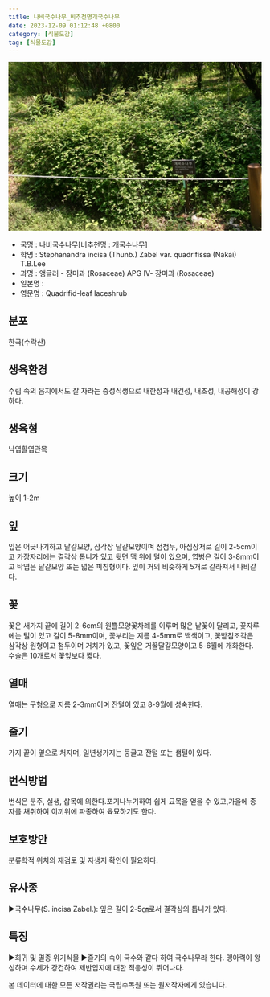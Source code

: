 ```yaml
---
title: 나비국수나무_비추천명개국수나무
date: 2023-12-09 01:12:48 +0800
category: [식물도감]
tag: [식물도감]
---
```




![나비국수나무[비추천명 : 개국수나무]](/assets/img/fileUpload/plants/basic/Rosaceae/Stephanandra/13243/13243_4_th2.JPG)
- 국명 : 나비국수나무[비추천명 : 개국수나무]
- 학명 : Stephanandra incisa (Thunb.) Zabel var. quadrifissa (Nakai) T.B.Lee
- 과명 : 앵글러 - 장미과 (Rosaceae) APG Ⅳ- 장미과 (Rosaceae)
- 일본명 : 
- 영문명 : Quadrifid-leaf laceshrub


## 분포
한국(수락산) 
## 생육환경
수림 속의 음지에서도 잘 자라는 중성식생으로 내한성과 내건성, 내조성, 내공해성이 강하다.
## 생육형
낙엽활엽관목
## 크기
높이 1-2m
## 잎
잎은 어긋나기하고 달걀모양, 삼각상 달걀모양이며 점첨두, 아심장저로 길이 2-5cm이고 가장자리에는 결각상 톱니가 있고 뒷면 맥 위에 털이 있으며, 엽병은 길이 3-8mm이고 탁엽은 달걀모양 또는 넓은 피침형이다. 잎이 거의 비슷하게 5개로 갈라져서 나비같다. 
## 꽃
꽃은 새가지 끝에 길이 2-6cm의 원뿔모양꽃차례를 이루며 많은 낱꽃이 달리고, 꽃자루에는 털이 있고 길이 5-8mm이며, 꽃부리는 지름 4-5mm로 백색이고, 꽃받침조각은 삼각상 원형이고 첨두이며 거치가 있고, 꽃잎은 거꿀달걀모양이고 5-6월에 개화한다. 수술은 10개로서 꽃잎보다 짧다.
## 열매
열매는 구형으로 지름 2-3mm이며 잔털이 있고 8-9월에 성숙한다.
## 줄기
가지 끝이 옆으로 처지며, 일년생가지는 둥글고 잔털 또는 샘털이 있다.
## 번식방법
번식은 분주, 실생, 삽목에 의한다.포기나누기하여 쉽게 묘목을 얻을 수 있고,가을에 종자를 채취하여 이끼위에 파종하여 육묘하기도 한다.
## 보호방안
분류학적 위치의 재검토 및 자생지 확인이 필요하다.
## 유사종
▶국수나무(S. incisa Zabel.): 잎은 길이 2-5㎝로서 결각상의 톱니가 있다.
## 특징
▶희귀 및 멸종 위기식물
▶줄기의 속이 국수와 같다 하여 국수나무라 한다. 맹아력이 왕성하며 수세가 강건하여 제반입지에 대한 적응성이 뛰어나다.






본 데이터에 대한 모든 저작권리는 국립수목원 또는 원저작자에게 있습니다.

